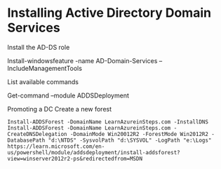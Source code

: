 # Installing Active Directory Domain Services

  Install the AD-DS role

   Install-windowsfeature -name AD-Domain-Services –IncludeManagementTools

  List available commands

   Get-command –module ADDSDeployment

  Promoting a DC
   Create a new forest
 
    Install-ADDSForest -DomainName LearnAzureinSteps.com -InstallDNS
    Install-ADDSForest -DomainName LearnAzureinSteps.com -CreateDNSDelegation -DomainMode Win20012R2 -ForestMode Win2012R2 -DatabasePath "d:\NTDS" -SysvolPath "d:\SYSVOL" -LogPath "e:\Logs"
    https://learn.microsoft.com/en-us/powershell/module/addsdeployment/install-addsforest?view=winserver2012r2-ps&redirectedfrom=MSDN